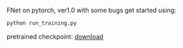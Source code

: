 FNet on pytorch, ver1.0 with some bugs
get started using:

```python
python run_training.py
```
pretrained checkpoint: [download](https://cloud.tsinghua.edu.cn/d/63e2721029784e1c9bfc/)
